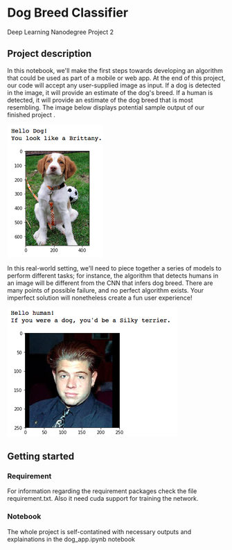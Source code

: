 # Dog Breed Classifier
Deep Learning Nanodegree Project 2



## Project description
In this notebook, we'll make the first steps towards developing an algorithm that could be used as part of a mobile or web app. At the end of this project, our code will accept any user-supplied image as input. If a dog is detected in the image, it will provide an estimate of the dog's breed. If a human is detected, it will provide an estimate of the dog breed that is most resembling. The image below displays potential sample output of our finished project . 

![Sample Dog Output](images/screen_dog.png)

In this real-world setting, we'll need to piece together a series of models to perform different tasks; for instance, the algorithm that detects humans in an image will be different from the CNN that infers dog breed. There are many points of possible failure, and no perfect algorithm exists. Your imperfect solution will nonetheless create a fun user experience!

![Sample Human Output](images/screen_human.png)

## Getting started

### Requirement 
For information regarding the requirement packages check the file requirement.txt. Also it need cuda support for training the network.

### Notebook
The whole project is self-contatined with necessary outputs and explainations in the dog_app.ipynb notebook